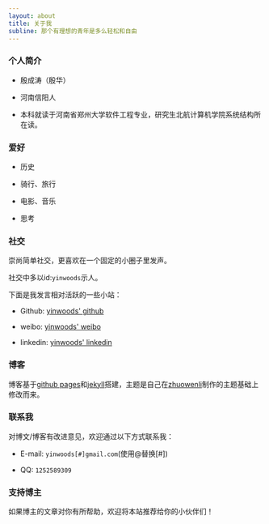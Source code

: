 ```yaml
---
layout: about
title: 关于我
subline: 那个有理想的青年是多么轻松和自由
---
```


### 个人简介

- 殷成涛（殷华）

- 河南信阳人

- 本科就读于河南省郑州大学软件工程专业，研究生北航计算机学院系统结构所在读。

### 爱好

- 历史

- 骑行、旅行

- 电影、音乐

- 思考

### 社交

崇尚简单社交，更喜欢在一个固定的小圈子里发声。

社交中多以id:`yinwoods`示人。

下面是我发言相对活跃的一些小站：

- Github: [yinwoods' github](https://github.com/yinwoods)

- weibo: [yinwoods' weibo](http://weibo.com/yinwoods)

- linkedin: [yinwoods' linkedin](https://www.linkedin.com/in/yinwoods)

### 博客

博客基于[github pages](https://pages.github.com/)和[jekyll](https://jekyllrb.com/)搭建，主题是自己在[zhuowenli](https://github.com/zhuowenli)制作的主题基础上修改而来。

### 联系我

对博文/博客有改进意见，欢迎通过以下方式联系我：

- E-mail: `yinwoods[#]gmail.com`(使用@替换[#])

- QQ: `1252589309`

### 支持博主

如果博主的文章对你有所帮助，欢迎将本站推荐给你的小伙伴们！